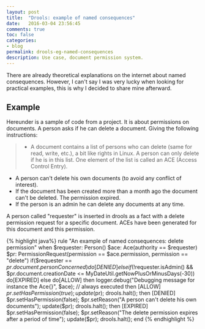 ```yaml
---
layout: post
title:  "Drools: example of named consequences"
date:   2016-03-04 23:56:45
comments: true
toc: false
categories:
- blog
permalink: drools-eg-named-consequences
description: Use case, document permission system.
---
```


There are already theoretical explanations on the internet about named consequences. However, I can't say I was very lucky when looking for practical examples, this is why I decided to share mine afterward.

## Example

Hereunder is a sample of code from a project. It is about permissions on documents. A person asks if he can delete a document. Giving the following instructions:

> * A document contains a list of persons who can delete (same for read, write, etc.), a bit like rights in Linux. A person can only delete if he is in this list. One element of the list is called an ACE (Access Control Entry). 
* A person can't delete his own documents (to avoid any conflict of interest). 
* If the document has been created more than a month ago the document can't be deleted. The permission expired.
* If the person is an admin he can delete any documents at any time.

A person called "requester" is inserted in drools as a fact with a delete permission request for a specific document. ACEs have been generated for this document and this permission. 

{% highlight java%}
rule "An example of named consequences: delete permission"
when
  $requester: Person()
  $ace: Ace(authority == $requester)
  $pr: PermissionRequest(permission == $ace.permission, permission == "delete")
  if($requester == $pr.document.personConcerned) do[DENIED]
  else if(!$requester.isAdmin() && $pr.document.creationDate <= MyDateUtil.getNowPlusOrMinusDays(-30)) do[EXPIRED]
  else do[ALLOW]
then
  logger.debug("Debugging message for instance the Ace{}", $ace);
  // always executed
then [ALLOW]
  $pr.setHasPermission(true);
  update($pr);
  drools.halt();
then [DENIED]
  $pr.setHasPermission(false);
  $pr.setReason("A person can't delete his own documents");
  update($pr);
  drools.halt();
then [EXPIRED]
  $pr.setHasPermission(false);
  $pr.setReason("The delete permission expires after a period of time");
  update($pr);
  drools.halt();
end
{% endhighlight %}
